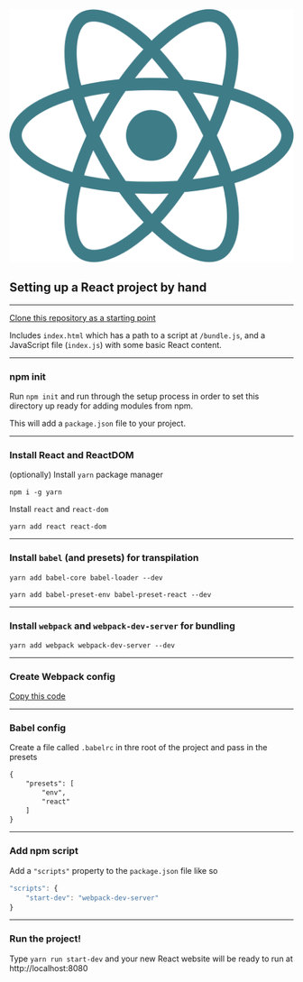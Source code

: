 <img src="img/react.svg" class="spin logo logo--small" />

## Setting up a React project by hand

---

[Clone this repository as a starting point](https://github.com/react-sessions/react-barebones)

Includes `index.html` which has a path to a script at `/bundle.js`, and a JavaScript file (`index.js`) with some basic React content.

---

### npm init

Run `npm init` and run through the setup process in order to set this directory up ready for adding modules from npm.

This will add a `package.json` file to your project.

---

### Install React and ReactDOM

(optionally) Install `yarn` package manager

```
npm i -g yarn
```

Install `react` and `react-dom`

```
yarn add react react-dom
```

---

### Install `babel` (and presets) for transpilation

```
yarn add babel-core babel-loader --dev
```

```
yarn add babel-preset-env babel-preset-react --dev
```

---

### Install `webpack` and `webpack-dev-server` for bundling

```
yarn add webpack webpack-dev-server --dev
```

---

### Create Webpack config

[Copy this code](https://gist.github.com/DamianMullins/cf2a11b01d9e14f65add055e71eb8bf4)

---

### Babel config

Create a file called `.babelrc` in thre root of the project and pass in the presets

```
{
    "presets": [
        "env",
        "react"
    ]
}
```

---

### Add npm script

Add a `"scripts"` property to the `package.json` file like so

```js
"scripts": {
    "start-dev": "webpack-dev-server"
}
```
---

### Run the project!

Type `yarn run start-dev` and your new React website will be ready to run at http://localhost:8080
